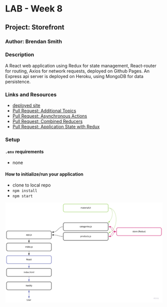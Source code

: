 # LAB - Week 8

## Project: Storefront

### Author: Brendan Smith

### Description
A React web application using Redux for state management, React-router for routing, Axios for network requests, deployed on Github Pages. An Express api server is deployed on Heroku, using MongoDB for data persistence. 

### Links and Resources

- [deployed site](https://www.brendansmith.dev/storefront/)
- [Pull Request: Additional Topics](https://github.com/brendigler/storefront/pull/4)
- [Pull Request: Asynchronous Actions](https://github.com/brendigler/storefront/pull/3)
- [Pull Request: Combined Reducers](https://github.com/brendigler/storefront/pull/2)
- [Pull Request: Application State with Redux](https://github.com/brendigler/storefront/pull/1)

### Setup

#### `.env` requirements

- none

#### How to initialize/run your application

- clone to local repo
- `npm install`
- `npm start`

<!-- #### Tests -->

<!-- - Run tests with `npm test` -->

<!-- #### UML / Application Wiring Diagram -->

![TODO](uml.jpg)
